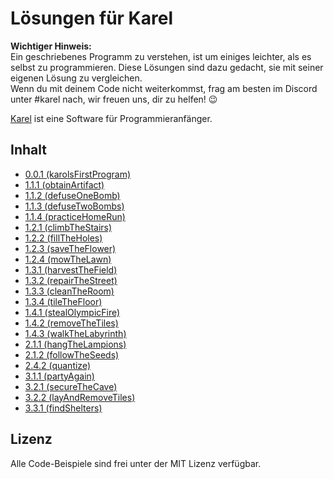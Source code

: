 # Lösungen für Karel

**Wichtiger Hinweis:**  
Ein geschriebenes Programm zu verstehen, ist um einiges leichter, als es selbst zu programmieren. Diese Lösungen sind dazu gedacht,
sie mit seiner eigenen Lösung zu vergleichen.  
Wenn du mit deinem Code nicht weiterkommst, frag am besten im Discord unter #karel nach, wir freuen uns, dir zu helfen! :wink:

[Karel](https://github.com/fredoverflow/karel) ist eine Software für Programmieranfänger.

## Inhalt
  - [0.0.1 (karolsFirstProgram)](https://github.com/lukasnehrke/karel-solutions/blob/main/0.0.1%20karolsFirstProgram/solution.karel)
  - [1.1.1 (obtainArtifact)](https://github.com/lukasnehrke/karel-solutions/blob/main/1.1.1%20obtainArtifact/solution.karel)
  - [1.1.2 (defuseOneBomb)](https://github.com/lukasnehrke/karel-solutions/blob/main/1.1.2%20defuseOneBomb/solution.karel)
  - [1.1.3 (defuseTwoBombs)](https://github.com/lukasnehrke/karel-solutions/blob/main/1.1.3%20defuseTwoBombs/solution.karel)
  - [1.1.4 (practiceHomeRun)](https://github.com/lukasnehrke/karel-solutions/blob/main/1.1.4%20practiceHomeRun/solution.karel)
  - [1.2.1 (climbTheStairs)](https://github.com/lukasnehrke/karel-solutions/blob/main/1.2.1%20climbTheStairs/solution.karel)
  - [1.2.2 (fillTheHoles)](https://github.com/lukasnehrke/karel-solutions/blob/main/1.2.2%20fillTheHoles/solution.karel)
  - [1.2.3 (saveTheFlower)](https://github.com/lukasnehrke/karel-solutions/blob/main/1.2.3%20saveTheFlower/solution.karel)
  - [1.2.4 (mowTheLawn)](https://github.com/lukasnehrke/karel-solutions/blob/main/1.2.4%20mowTheLawn/solution.karel)
  - [1.3.1 (harvestTheField)](https://github.com/lukasnehrke/karel-solutions/blob/main/1.3.1%20harvestTheField/solution.karel)
  - [1.3.2 (repairTheStreet)](https://github.com/lukasnehrke/karel-solutions/blob/main/1.3.2%20repairTheStreet/solution.karel)
  - [1.3.3 (cleanTheRoom)](https://github.com/lukasnehrke/karel-solutions/blob/main/1.3.3%20cleanTheRoom/solution.karel)
  - [1.3.4 (tileTheFloor)](https://github.com/lukasnehrke/karel-solutions/blob/main/1.3.4%20tileTheFloor)
  - [1.4.1 (stealOlympicFire)](https://github.com/lukasnehrke/karel-solutions/blob/main/1.4.1%20stealOlympicFire)
  - [1.4.2 (removeTheTiles)](https://github.com/lukasnehrke/karel-solutions/blob/main/1.4.2%20removeTheTiles)
  - [1.4.3 (walkTheLabyrinth)](https://github.com/lukasnehrke/karel-solutions/blob/main/1.4.3%20walkTheLabyrinth/solution.karel)
  - [2.1.1 (hangTheLampions)](https://github.com/lukasnehrke/karel-solutions/blob/main/2.1.1%20hangTheLampions)
  - [2.1.2 (followTheSeeds)](https://github.com/lukasnehrke/karel-solutions/blob/main/2.1.2%20followTheSeeds)
  - [2.4.2 (quantize)](https://github.com/lukasnehrke/karel-solutions/blob/main/2.4.2%20quantize)
  - [3.1.1 (partyAgain)](https://github.com/lukasnehrke/karel-solutions/blob/main/3.1.1%20partyAgain)
  - [3.2.1 (secureTheCave)](https://github.com/lukasnehrke/karel-solutions/blob/main/3.2.1%20secureTheCave)
  - [3.2.2 (layAndRemoveTiles)](https://github.com/lukasnehrke/karel-solutions/blob/main/3.2.2%20layAndRemoveTiles)
  - [3.3.1 (findShelters)](https://github.com/lukasnehrke/karel-solutions/blob/main/3.3.1%20findShelters)

## Lizenz

Alle Code-Beispiele sind frei unter der MIT Lizenz verfügbar.
